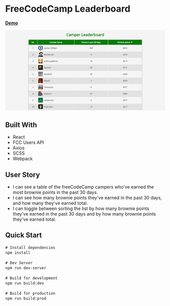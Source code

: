 # FreeCodeCamp Leaderboard
**[Demo](https://practical-jang-283c50.netlify.com)**

![alt text](https://github.com/Ines86/leaderboard/blob/master/public/images/leaderboard.jpg "leaderboard")

## Built With
* React
* FCC Users API
* Axios
* SCSS
* Webpack

## User Story 
* I can see a table of the freeCodeCamp campers who've earned the most brownie points in the past 30 days.
* I can see how many brownie points they've earned in the past 30 days, and how many they've earned total.
*  I can toggle between sorting the list by how many brownie points they've earned in the past 30 days and by how many brownie points they've earned total.

## Quick Start

```
# Install dependencies
npm install

# Dev Server
npm run dev-server

# Build for development
npm run build:dev

# Build for production
npm run build:prod
```
